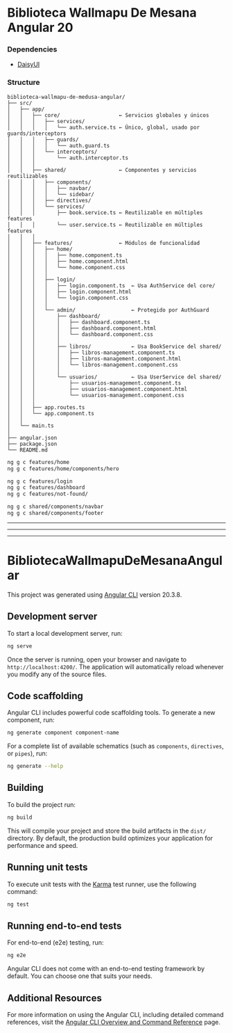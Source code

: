 # Biblioteca Wallmapu De Mesana Angular 20

### Dependencies
- [DaisyUI](https://daisyui.com/)

### Structure
```
biblioteca-wallmapu-de-medusa-angular/
├── src/
│   ├── app/
│   │   ├── core/                   ← Servicios globales y únicos
│   │   │   ├── services/
│   │   │   │   └── auth.service.ts ← Único, global, usado por guards/interceptors
│   │   │   ├── guards/
│   │   │   │   └── auth.guard.ts
│   │   │   └── interceptors/
│   │   │       └── auth.interceptor.ts
│   │   │
│   │   ├── shared/                 ← Componentes y servicios reutilizables
│   │   │   ├── components/
│   │   │   │   ├── navbar/
│   │   │   │   └── sidebar/
│   │   │   ├── directives/
│   │   │   └── services/
│   │   │       ├── book.service.ts ← Reutilizable en múltiples features
│   │   │       └── user.service.ts ← Reutilizable en múltiples features
│   │   │
│   │   ├── features/               ← Módulos de funcionalidad
│   │   │   ├── home/
│   │   │   │   ├── home.component.ts
│   │   │   │   ├── home.component.html
│   │   │   │   └── home.component.css
│   │   │   │
│   │   │   ├── login/
│   │   │   │   ├── login.component.ts  ← Usa AuthService del core/
│   │   │   │   ├── login.component.html
│   │   │   │   └── login.component.css
│   │   │   │
│   │   │   └── admin/                  ← Protegido por AuthGuard
│   │   │       ├── dashboard/
│   │   │       │   ├── dashboard.component.ts
│   │   │       │   ├── dashboard.component.html
│   │   │       │   └── dashboard.component.css
│   │   │       │
│   │   │       ├── libros/             ← Usa BookService del shared/
│   │   │       │   ├── libros-management.component.ts
│   │   │       │   ├── libros-management.component.html
│   │   │       │   └── libros-management.component.css
│   │   │       │
│   │   │       └── usuarios/           ← Usa UserService del shared/
│   │   │           ├── usuarios-management.component.ts
│   │   │           ├── usuarios-management.component.html
│   │   │           └── usuarios-management.component.css
│   │   │
│   │   ├── app.routes.ts
│   │   └── app.component.ts
│   │
│   └── main.ts
│
├── angular.json
├── package.json
└── README.md
```

```sh
ng g c features/home
ng g c features/home/components/hero

ng g c features/login
ng g c features/dashboard
ng g c features/not-found/

ng g c shared/components/navbar
ng g c shared/components/footer
```


---
---
---

# BibliotecaWallmapuDeMesanaAngular

This project was generated using [Angular CLI](https://github.com/angular/angular-cli) version 20.3.8.

## Development server

To start a local development server, run:

```bash
ng serve
```

Once the server is running, open your browser and navigate to `http://localhost:4200/`. The application will automatically reload whenever you modify any of the source files.

## Code scaffolding

Angular CLI includes powerful code scaffolding tools. To generate a new component, run:

```bash
ng generate component component-name
```

For a complete list of available schematics (such as `components`, `directives`, or `pipes`), run:

```bash
ng generate --help
```

## Building

To build the project run:

```bash
ng build
```

This will compile your project and store the build artifacts in the `dist/` directory. By default, the production build optimizes your application for performance and speed.

## Running unit tests

To execute unit tests with the [Karma](https://karma-runner.github.io) test runner, use the following command:

```bash
ng test
```

## Running end-to-end tests

For end-to-end (e2e) testing, run:

```bash
ng e2e
```

Angular CLI does not come with an end-to-end testing framework by default. You can choose one that suits your needs.

## Additional Resources

For more information on using the Angular CLI, including detailed command references, visit the [Angular CLI Overview and Command Reference](https://angular.dev/tools/cli) page.
